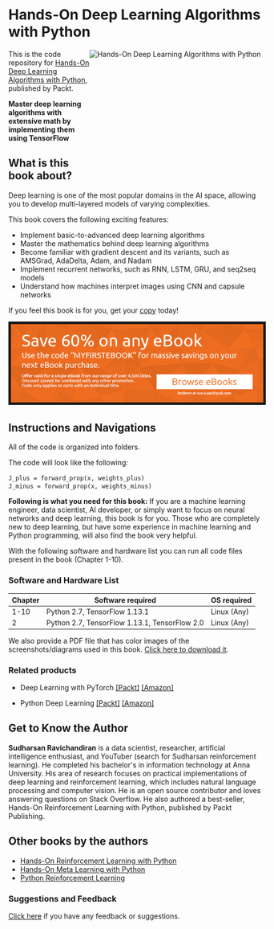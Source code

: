 # Hands-On Deep Learning Algorithms with Python

<a href="https://www.packtpub.com/big-data-and-business-intelligence/hands-deep-learning-algorithms-python?utm_source=github&utm_medium=repository&utm_term=9781789344158"><img src="https://www.packtpub.com/media/catalog/product/cache/ecd051e9670bd57df35c8f0b122d8aea/b/1/b10946_mockupcover.png" alt="Hands-On Deep Learning Algorithms with Python" height="256px" align="right"></a>

This is the code repository for [Hands-On Deep Learning Algorithms with Python](https://www.packtpub.com/big-data-and-business-intelligence/hands-deep-learning-algorithms-python?utm_source=github&utm_medium=repository&utm_term=9781789344158), published by Packt.

**Master deep learning algorithms with extensive math by implementing them using TensorFlow**

## What is this book about?
Deep learning is one of the most popular domains in the AI space, allowing you to develop multi-layered models of varying complexities.

This book covers the following exciting features:
* Implement basic-to-advanced deep learning algorithms
* Master the mathematics behind deep learning algorithms
* Become familiar with gradient descent and its variants, such as AMSGrad, AdaDelta, Adam, and Nadam
* Implement recurrent networks, such as RNN, LSTM, GRU, and seq2seq models
* Understand how machines interpret images using CNN and capsule networks

If you feel this book is for you, get your [copy](https://www.amazon.com/dp/1789344158) today!

<a href="https://www.packtpub.com/?utm_source=github&utm_medium=banner&utm_campaign=GitHubBanner"><img src="https://raw.githubusercontent.com/PacktPublishing/GitHub/master/GitHub.png" alt="https://www.packtpub.com/" border="5" /></a>

## Instructions and Navigations
All of the code is organized into folders.

The code will look like the following:
```
J_plus = forward_prop(x, weights_plus)
J_minus = forward_prop(x, weights_minus)
```

**Following is what you need for this book:**
If you are a machine learning engineer, data scientist, AI developer, or simply want to focus on neural networks and deep learning, this book is for you. Those who are completely new to deep learning, but have some experience in machine learning and Python programming, will also find the book very helpful.

With the following software and hardware list you can run all code files present in the book (Chapter 1-10).

### Software and Hardware List

| Chapter  | Software required                              | OS required                        |
| -------- | -----------------------------------------------| -----------------------------------|
| 1-10     | Python 2.7, TensorFlow 1.13.1                  | Linux (Any)                        |
| 2        | Python 2.7, TensorFlow 1.13.1, TensorFlow 2.0  | Linux (Any)                        |


We also provide a PDF file that has color images of the screenshots/diagrams used in this book. [Click here to download it](http://www.packtpub.com/sites/default/files/downloads/9781789344158_ColorImages.pdf).


### Related products <Other books you may enjoy>
* Deep Learning with PyTorch [[Packt]](https://www.packtpub.com/big-data-and-business-intelligence/deep-learning-pytorch?utm_source=github&utm_medium=repository&utm_term=9781788624336) [[Amazon]](https://www.amazon.com/dp/1788624335)

* Python Deep Learning [[Packt]](https://www.packtpub.com/big-data-and-business-intelligence/python-deep-learning?utm_source=github&utm_medium=repository&utm_term=9781786464453) [[Amazon]](https://www.amazon.com/dp/1786464454)

## Get to Know the Author
**Sudharsan Ravichandiran**
is a data scientist, researcher, artificial intelligence enthusiast, and YouTuber (search for Sudharsan reinforcement learning). He completed his bachelor's in information technology at Anna University. His area of research focuses on practical implementations of deep learning and reinforcement learning, which includes natural language processing and computer vision. He is an open source contributor and loves answering questions on Stack Overflow. He also authored a best-seller, Hands-On Reinforcement Learning with Python, published by Packt Publishing.

## Other books by the authors
* [Hands-On Reinforcement Learning with Python](https://www.packtpub.com/big-data-and-business-intelligence/hands-reinforcement-learning-python?utm_source=github&utm_medium=repository&utm_term=9781788836524)
* [Hands-On Meta Learning with Python](https://www.packtpub.com/big-data-and-business-intelligence/hands-meta-learning-python?utm_source=github&utm_medium=repository&utm_term=9781789534207)
* [Python Reinforcement Learning](https://www.packtpub.com/big-data-and-business-intelligence/python-reinforcement-learning?utm_source=github&utm_medium=repository&utm_term=9781838649777)

### Suggestions and Feedback
[Click here](https://docs.google.com/forms/d/e/1FAIpQLSdy7dATC6QmEL81FIUuymZ0Wy9vH1jHkvpY57OiMeKGqib_Ow/viewform) if you have any feedback or suggestions.
